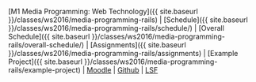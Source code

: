 [M1 Media Programming: Web Technology]({{ site.baseurl }}/classes/ws2016/media-programming-rails)
 | [Schedule]({{ site.baseurl }}/classes/ws2016/media-programming-rails/schedule/)
 | [Overall Schedule]({{ site.baseurl }}/classes/ws2016/media-programming-rails/overall-schedule/)
 | [Assignments]({{ site.baseurl }}/classes/ws2016/media-programming-rails/assignments)
  | [Example Project]({{ site.baseurl }}/classes/ws2016/media-programming-rails/example-project)
| [Moodle](https://moodle.htw-berlin.de/course/view.php?id=11772)
| [Github](https://github.com/media-programming-rails)
| [LSF](https://lsf.htw-berlin.de/qisserver/rds?state=wsearchv&search=2&veranstaltung.veranstid=119640)
